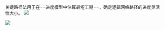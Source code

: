 关键路径法用于在==进度模型中估算最短工期==，确定逻辑网络路径的进度灵活性大小。
![](https://raw.githubusercontent.com/a812305914/PMP/main/img/202210062332705.png)

![](https://raw.githubusercontent.com/a812305914/PMP/main/img/202210062329817.png)
